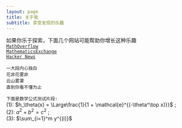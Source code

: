 ```yaml
---
layout: page
title: 关于我 
subtitle: 享受发现的乐趣
---
```



 如果你乐于探索，下面几个网站可能帮助你增长这种乐趣   
[`MathOverflow`](https://mathoverflow.net/)  
[`MathematicsExchange`](https://math.stackexchange.com/)  
[`Hacker News`](https://news.ycombinator.com/)  


```
一大段内心独白
花非花雾非
云山雾罩
直到你看不懂为止
```

 `下面是数学公式测试片段:`  
 (1): $h_\theta(x) = \Large\frac{1}{1 + \mathcal{e}^{(-\theta^\top x)}}$ ; <br/>
 (2): $a^2 + b^2 = c^2$ ; <br/>
 (3): $\sum_{i=1}^m y^{(i)}$<br/>


